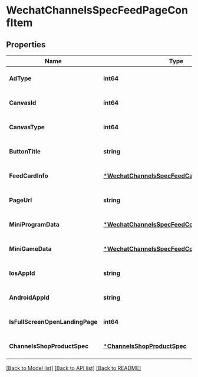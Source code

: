 # WechatChannelsSpecFeedPageConfItem

## Properties
Name | Type | Description | Notes
------------ | ------------- | ------------- | -------------
**AdType** | **int64** |  | [optional] [default to null]
**CanvasId** | **int64** |  | [optional] [default to null]
**CanvasType** | **int64** |  | [optional] [default to null]
**ButtonTitle** | **string** |  | [optional] [default to null]
**FeedCardInfo** | [***WechatChannelsSpecFeedCardInfo**](wechat_channels_spec_feed_card_info.md) |  | [optional] [default to null]
**PageUrl** | **string** |  | [optional] [default to null]
**MiniProgramData** | [***WechatChannelsSpecFeedConfMiniProgramData**](wechat_channels_spec_feed_conf_mini_program_data.md) |  | [optional] [default to null]
**MiniGameData** | [***WechatChannelsSpecFeedConfMiniGameData**](wechat_channels_spec_feed_conf_mini_game_data.md) |  | [optional] [default to null]
**IosAppId** | **string** |  | [optional] [default to null]
**AndroidAppId** | **string** |  | [optional] [default to null]
**IsFullScreenOpenLandingPage** | **int64** |  | [optional] [default to null]
**ChannelsShopProductSpec** | [***ChannelsShopProductSpec**](channels_shop_product_spec.md) |  | [optional] [default to null]

[[Back to Model list]](../README.md#documentation-for-models) [[Back to API list]](../README.md#documentation-for-api-endpoints) [[Back to README]](../README.md)


